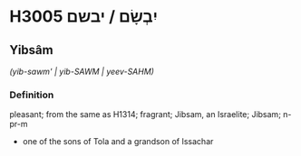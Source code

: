 # H3005 יִבְשָׂם / יבשם

## Yibsâm

_(yib-sawm' | yib-SAWM | yeev-SAHM)_

### Definition

pleasant; from the same as H1314; fragrant; Jibsam, an Israelite; Jibsam; n-pr-m

- one of the sons of Tola and a grandson of Issachar
